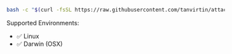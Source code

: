 ```bash
bash -c "$(curl -fsSL https://raw.githubusercontent.com/tanvirtin/attach/main/install.sh)"
```

Supported Environments:
* :white_check_mark: Linux
* :white_check_mark: Darwin (OSX)
